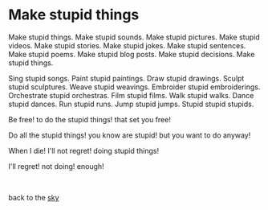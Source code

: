 # Make stupid things

Make stupid things. Make stupid sounds. Make stupid pictures. Make stupid videos. Make stupid stories. Make stupid jokes. Make stupid sentences. Make stupid poems. Make stupid blog posts. Make stupid decisions. Make stupid things. 

Sing stupid songs. Paint stupid paintings. Draw stupid drawings. Sculpt stupid sculptures. Weave stupid weavings. Embroider stupid embroiderings. Orchestrate stupid orchestras. Film stupid films. Walk stupid walks. Dance stupid dances. Run stupid runs. Jump stupid jumps. Stupid stupid stupids.

Be free! to do the stupid things! that set you free!

Do all the stupid things! you know are stupid! but you want to do anyway!

When I die! I'll not regret! doing stupid things!

I'll regret! not doing! enough! 

<br>

back to the [sky](/sky)
